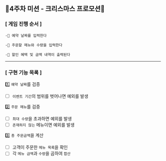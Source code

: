 ## 🎄4주차 미션 - 크리스마스 프로모션🥂

### [ 게임 진행 순서 ]

````
-📆 예약 날짜를 입력한다

-🍖 주문할 메뉴와 수량을 입력한다

-🧾 할인 혜택 및 금액 내역이 출력된다
````

---

### [ 구현 기능 목록 ]

1️⃣ `예약 날짜`를 검증

- [ ] `이벤트 기간`의 범위를 벗어나면 예외를 발생

2️⃣ `주문 메뉴`를 검증

- [ ] `최대 수량`을 초과하면 예외를 발생
- [ ] `존재하지 않는` 메뉴이면 예외를 발생

3️⃣ `총 주문금액`을 계산

- [ ] 고객이 주문한 `메뉴 목록`을 확인
- [ ] 각 `메뉴 금액`과 `수량`을 곱하여 `합산`
